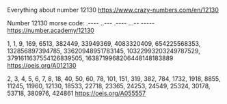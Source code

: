 Everything about number 12130
https://www.crazy-numbers.com/en/12130

Number 12130 morse code: .---- ..--- .---- ...-- -----
https://number.academy/12130

1, 1, 9, 169, 6513, 382449, 33949369, 4083320409, 654225568353, 132856897394785, 33620948951783145, 10322993203249787529, 3791611637554126839505, 1638719968206448148183889
https://oeis.org/A012130

2, 3, 4, 5, 6, 7, 8, 18, 40, 50, 60, 78, 101, 151, 319, 382, 784, 1732, 1918, 8855, 11245, 11960, 12130, 18533, 22718, 23365, 24253, 24549, 25324, 30178, 53718, 380976, 424861
https://oeis.org/A055557
